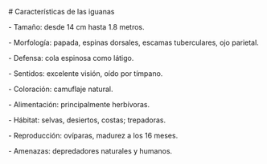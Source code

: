\# Características de las iguanas



\- Tamaño: desde 14 cm hasta 1.8 metros.

\- Morfología: papada, espinas dorsales, escamas tuberculares, ojo parietal.

\- Defensa: cola espinosa como látigo.

\- Sentidos: excelente visión, oído por tímpano.

\- Coloración: camuflaje natural.

\- Alimentación: principalmente herbívoras.

\- Hábitat: selvas, desiertos, costas; trepadoras.

\- Reproducción: ovíparas, madurez a los 16 meses.

\- Amenazas: depredadores naturales y humanos.




